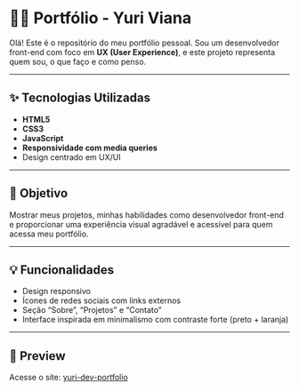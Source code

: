 # 🧑‍💻 Portfólio - Yuri Viana

Olá! Este é o repositório do meu portfólio pessoal. Sou um desenvolvedor front-end com foco em **UX (User Experience)**, e este projeto representa quem sou, o que faço e como penso.

---

## ✨ Tecnologias Utilizadas

- **HTML5**
- **CSS3**
- **JavaScript**
- **Responsividade com media queries**
- Design centrado em UX/UI

---

## 🎯 Objetivo

Mostrar meus projetos, minhas habilidades como desenvolvedor front-end e proporcionar uma experiência visual agradável e acessível para quem acessa meu portfólio.

---

## 💡 Funcionalidades

- Design responsivo
- Ícones de redes sociais com links externos
- Seção “Sobre”, “Projetos” e “Contato”
- Interface inspirada em minimalismo com contraste forte (preto + laranja)

---

## 📸 Preview

Acesse o site: [yuri-dev-portfolio](https://yuri-dev-portfolio-delta.vercel.app/)
